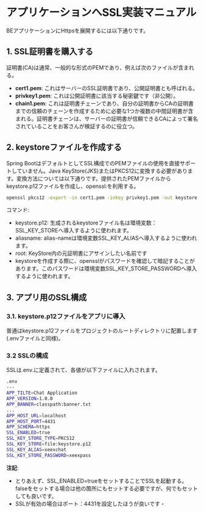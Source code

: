# アプリケーションへSSL実装マニュアル

BEアプリケーションにHttpsを展開するには以下通りです。　

## 1. SSL証明書を購入する
証明書(CA)は通常、一般的な形式のPEMであり、例えば次のファイルが含まれる。


- **cert1.pem**: これはサーバーのSSL証明書であり、公開証明書とも呼ばれる。
- **privkey1.pem**: これは公開証明書に該当する秘密鍵です（非公開）。
- **chain1.pem**: これは証明書チェーンであり、自分の証明書からCAの証明書までの信頼のチェーンを作成するために必要な1つか複数の中間証明書が含まれる。証明書チェーンは、サーバーの証明書が信頼できるCAによって署名されていることをお客さんが検証するのに役立つ。
## 2. keystoreファイルを作成する

Spring BootはデフォルトとしてSSL構成でのPEMファイルの使用を直接サポートしていません。Java KeyStore(JKS)またはPKCS12に変換する必要があります。変換方法については以下通りです。提供されたPEMファイルからkeystore.p12ファイルを作成し、openssl:を利用する。
```bash
openssl pkcs12 -export -in cert1.pem -inkey privkey1.pem -out keystore.p12 -name aliasname -CAfile chain1.pem -caname root
```

コマンド:

- keystore.p12: 生成されるkeystoreファイル名は環境変数：SSL_KEY_STOREへ導入するように使われます。　
- aliasname: alias-nameは環境変数SSL_KEY_ALIASへ導入するように使われます。
- root: KeyStore内の元証明書にアサインしたい名前です
- keystoreを作成する際に、opensslがパスワードを確認して暗記することがあります。このパスワードは環境変数SSL_KEY_STORE_PASSWORDへ導入するように使われます。
## 3. アプリ用のSSL構成

### 3.1. keystore.p12ファイルをアプリに導入


普通はkeystore.p12ファイルをプロジェクトのルートディレクトリに配置します (.envファイルと同様)。

### 3.2 SSLの構成

SSLは.env.に定義されて、各値が以下ファイルに入れされます。
```bash
.env
---
APP_TILTE=Chat Application
APP_VERSION=1.0.0
APP_BANNER=classpath:banner.txt
...
APP_HOST_URL=localhost
APP_HOST_PORT=4431
APP_SCHEMA=https
SSL_ENABLED=true
SSL_KEY_STORE_TYPE=PKCS12
SSL_KEY_STORE=file:keystore.p12
SSL_KEY_ALIAS=xeexchat
SSL_KEY_STORE_PASSWORD=xeexpass
```

**注記**:

- とりあえず、SSL_ENABLED=trueをセットすることでSSLを起動する。falseをセットする場合は他の箇所にもセットする必要ですが、何でもセットしても良いです。
- SSLが有効の場合はポート：4431を設定したほうが良いです・